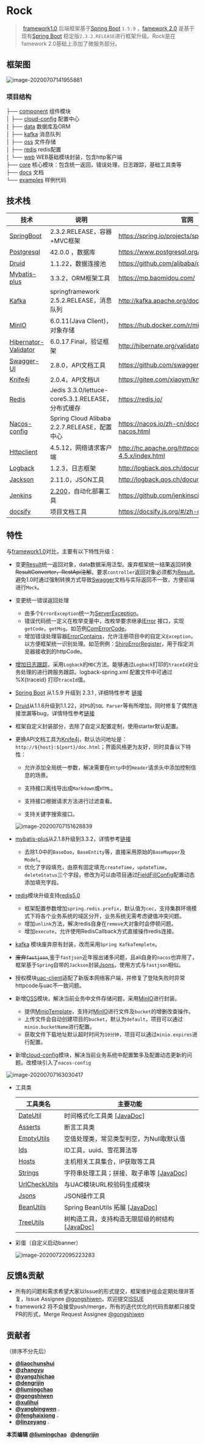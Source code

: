 # Rock



> ​		[framework1.0](http://192.168.1.23/cecdataBE/framework) 后端框架基于[Spring Boot](https://spring.io/projects/spring-boot) `1.5.9` ，[famework 2.0](http://gitlab.cecdat.com/framework/backend/rock) 是基于现有[Spring Boot](https://spring.io/projects/spring-boot) 稳定版`2.3.2.RELEASE`进行框架升级。Rock是在famework 2.0基础上添加了微服务部分。





## 框架图

![image-20200707141955881](./chaos-doc/assets/服务端架构.png)

### 项目结构

├── [component](http://gitlab.cecdat.com/framework/backend/rock/tree/develop/component)  组件模块 <br>
│   ├── [cloud-config](http://gitlab.cecdat.com/framework/backend/rock/tree/develop/component/cloud-config)   配置中心 <br>
│   ├── [data](http://gitlab.cecdat.com/framework/backend/rock/tree/develop/component/data) 	数据库及ORM <br>
│   ├── [kafka](http://gitlab.cecdat.com/framework/backend/rock/tree/develop/component/kafka) 	消息队列 <br>
│   ├── [oss](http://gitlab.cecdat.com/framework/backend/rock/tree/develop/component/oss) 	文件存储 <br>
│   ├── [redis](http://gitlab.cecdat.com/framework/backend/rock/tree/develop/component/redis) 	redis配置 <br>
│   └── [web](http://gitlab.cecdat.com/framework/backend/rock/tree/develop/component/web)	WEB基础模块封装，包含http客户端 <br>
├── [core](http://gitlab.cecdat.com/framework/backend/rock/tree/develop/core) 	核心模块：包含统一返回，错误处理，日志跟踪，基础工具类等 <br>
├── [docs](http://192.168.6.146:3000/) 	文档 <br>
└── [examples](http://gitlab.cecdat.com/framework/backend/rock/tree/develop/examples)	样例代码 <br>



## 技术栈

| 技术                                                         | 说明                                              | 官网                                                        |
| ------------------------------------------------------------ | ------------------------------------------------- | ----------------------------------------------------------- |
| [SpringBoot](https://spring.io/projects/spring-boot)         | 2.3.2.RELEASE，容器+MVC框架                       | https://spring.io/projects/spring-boot                      |
| [Postgresql](https://www.postgresql.org/docs/10/index.html)  | 42.0.0 ，数据库                                   | https://www.postgresql.org/docs/10/index.html               |
| [Druid](https://github.com/alibaba/druid/)                   | 1.1.22，数据连接池                                | https://github.com/alibaba/druid/                           |
| [Mybatis-plus](https://mp.baomidou.com/)                     | 3.3.2，ORM框架工具                                | https://mp.baomidou.com/                                    |
| [Kafka](http://kafka.apache.org/documentation/)              | springframework 2.5.2.RELEASE，消息队列           | http://kafka.apache.org/documentation/                      |
| [MinIO](https://github.com/minio/minio)                      | 6.0.11(Java Client)，对象存储                     | https://hub.docker.com/r/minio/minio/                       |
| [Hibernator-Validator](http://hibernate.org/validator)       | 6.0.17.Final，验证框架                            | http://hibernate.org/validator                              |
| [Swagger-UI](https://github.com/swagger-api/swagger-ui)      | 2.8.0，API文档工具                                | https://github.com/swagger-api/swagger-ui                   |
| [Knife4j](https://gitee.com/xiaoym/knife4j)                  | 2.0.4，API文档UI                                  | https://gitee.com/xiaoym/knife4j                            |
| [Redis](https://redis.io/)                                   | Jedis 3.3.0/lettuce-core5.3.1.RELEASE，分布式缓存 | https://redis.io/                                           |
| [Nacos-config](https://nacos.io/zh-cn/docs/what-is-nacos.html) | Spring Cloud Alibaba 2.2.7.RELEASE，配置中心      | https://nacos.io/zh-cn/docs/what-is-nacos.html              |
| [Httpclient](http://hc.apache.org/httpcomponents-client-4.5.x/index.html) | 4.5.12，网络请求客户端                            | http://hc.apache.org/httpcomponents-client-4.5.x/index.html |
| [Logback](http://logback.qos.ch/documentation.html)          | 1.2.3，日志框架                                   | http://logback.qos.ch/documentation.html                    |
| [Jackson](http://logback.qos.ch/documentation.html)          | 2.11.0，JSON工具                                  | http://logback.qos.ch/documentation.html                    |
| [Jenkins](https://github.com/jenkinsci/jenkins)              | [2.200](https://jenkins.io/)，自动化部署工具      | https://github.com/jenkinsci/jenkins                        |
| [docsify](https://docsify.js.org/#/zh-cn/quickstart)         | 项目文档工具                                      | https://docsify.js.org/#/zh-cn/quickstart                   |



## 特性

与[framework1.0](http://192.168.1.23/cecdataBE/framework)对比，主要有以下特性升级：

- 变更[Result](http://gitlab.cecdat.com/framework/backend/rock/blob/develop/core/src/main/java/com/cecdat/core/model/Result.java)统一返回对象，data数据采用泛型。废弃框架统一结果返回转换~~ResultConverter，RestApi注解~~。要求`controller`返回对象必须都为[Result](http://gitlab.cecdat.com/framework/backend/rock/blob/develop/core/src/main/java/com/cecdat/core/model/Result.java)。避免1.0时通过强制转换方式导致[Swagger](https://github.com/swagger-api/swagger-ui)文档与实际返回不一致，方便前端进行`Mock`。

- 变更统一错误返回处理
    - 由多个`ErrorException`统一为[ServerException](http://gitlab.cecdat.com/framework/backend/rock/blob/develop/core/src/main/java/com/cecdat/core/exception/ServerException.java)。
    - 错误代码统一定义在枚举变量中，改枚举要求继承[IError](http://gitlab.cecdat.com/framework/backend/rock/blob/develop/core/src/main/java/com/cecdat/core/exception/IError.java) 接口，实现`getCode`，`getMsg`。如范例[ComErrorCode](http://gitlab.cecdat.com/framework/backend/rock/blob/develop/core/src/main/java/com/cecdat/core/exception/ComErrorCode.java)。
    - 增加错误处理容器[ErrorContains](http://gitlab.cecdat.com/framework/backend/rock/blob/develop/core/src/main/java/com/cecdat/core/model/ErrorContains.java)，允许注册项目中的自定义`Exception`，以方便框架统一识别处理。如范例例：[ShiroErrorRegister](http://gitlab.cecdat.com/framework/backend/rock/blob/develop/component/shiro/src/main/java/com/cecdat/shiro/ShiroErrorRegister.java)，用于指定浏览器接收到的httpCode。

- [增加日志跟踪](http://gitlab.cecdat.com/framework/backend/rock/blob/develop/core/src/main/java/com/cecdat/core/util/trace)，采用`Logback`的`MDC`方法。能够通过`Logback`打印的`traceId`对业务处理的进行跨服务跟踪。logback-spring.xml 配置文件中可通过 %X{traceid} 打印`traceId`值。

- [Spring Boot](https://spring.io/projects/spring-boot)  从1.5.9 升级到 2.3.1 , 详细特性参考 [链接](https://github.com/spring-projects/spring-boot/releases/tag/v2.3.2.RELEASE)

- [Druid](https://github.com/alibaba/druid/)从1.1.6升级到1.1.22，对`PG`的`SQL Parser`等有所增加，同时修复了偶然连接泄漏等bug，详情特性参考[链接](https://github.com/alibaba/druid/releases)

- 框架自定义封装部分，去除了自定义配置定制，使用starter默认配置。

- 更换API文档工具为[Knife4j](https://doc.xiaominfo.com/guide/useful.html)，默认访问地址是：`http://${host}:${port}/doc.html`；界面风格更为友好，同时具备以下特性：

    - 允许添加全局统一参数，解决需要在`Http`中的`Header`请求头中添加控制信息的场景。

    - 支持接口离线导出成`Markdown`或`HTML`。

    - 支持接口根据请求方法进行过滤查看。

    - 支持关键字搜索接口。

  ![image-20200707151628839](./chaos-doc/assets/image-20200707151628839.png)

- [mybatis-plus](https://github.com/baomidou/mybatis-plus)从2.1.8升级到3.3.2，详情参考[链接](https://github.com/baomidou/mybatis-plus/blob/3.0/CHANGELOG.md)

    - 去除1.0中的`BaseDao`，`BaseEntity`等，直接采用原始的`BaseMapper`及`Model`。
    - 优化了字段填充，由原有固定填充`createTime`，`updateTime`，`deleteStatus`三个字段，修改为可以由项目通过[FieldFillConfig](http://gitlab.cecdat.com/framework/backend/rock/blob/develop/component/data/src/main/java/com/cecdat/data/mybatis/config/FieldFillConfig.java)配置动态添加填充字段。
- [redis](http://gitlab.cecdat.com/framework/backend/rock/tree/develop/component/redis/src/main/java/com/cecdat/redis)模块升级支持[redis5.0](https://redis.io/)

    - 框架配置参数增加`spring.redis.prefix`，默认值为`cec`，支持集群环境模式下将各个业务系统的域区分开，业务系统无需考虑键值冲突问题。
    - 增加`unlink`方法，解决redis自身在`remove`大对象时会停顿问题。
    - 增加`execute`，允许使用RedisCallback方式直接操作redis连接。
- [kafka](http://gitlab.cecdat.com/framework/backend/rock/tree/develop/component/kafka/src/main/java/com/cecdat/kafka) 模块废弃原有封装，改而采用`Spring KafkaTemplete`。
- ~~废弃`fastjson`~~,鉴于`fastjson`近年报出诸多问题，且ali自身的`nacos`也弃用了，框架基于`Spring`自带的`Jackson`封装[Jsons](http://gitlab.cecdat.com/framework/backend/rock/blob/develop/core/src/main/java/com/cecdat/core/util/Jsons.java)，使用方式与`fastjson`相似。
- 授权模块[uac-client](http://gitlab.cecdat.com/framework/backend/rock/tree/develop/common/uac-client)适配了新版本网络客户端，并修复了登陆失败时异常httpcode与uac不一致问题。
- 新增[OSS](http://gitlab.cecdat.com/framework/backend/rock/tree/develop/component/oss/src/main/java/com/cecdat)模块，解决当前业务中文件存储问题，采用[MinIO](https://docs.min.io/cn/)进行封装。
    - 提供[MinioTemplate](http://gitlab.cecdat.com/framework/backend/rock/blob/develop/component/oss/src/main/java/com/cecdat/componnent/oss/minio/MinioTemplate.java)，支持对[MinIO](https://docs.min.io/cn/)进行文件及`bucket`的增删改查操作。
    - 上传文件会自动创建项目的`bucket`，默认为`default`，项目可以通过`minio.bucketName`进行配置。
    - 获取文件下载地址默认超时时间为`10分钟`，项目可以通过`minio.expires`进行配置。
- 新增[cloud-config](http://gitlab.cecdat.com/framework/backend/rock/tree/develop/component/cloud-config)模块，解决当前业务系统中配置繁多及配置动态更新的问题。改模块引入了`nacos-config`

![image-20200707163030417](./chaos-doc/assets/image-20200707163030417.png)

- 工具类

  | 工具类名                                                     | 主要功能                                                     |
    | ------------------------------------------------------------ | ------------------------------------------------------------ |
  | [DateUtil](http://gitlab.cecdat.com/framework/backend/rock/blob/develop/core/src/main/java/com/cecdat/core/util/date/DateUtil.java) | 时间格式化工具类  [[JavaDoc]](./framework2/template/date-util) |
  | [Asserts](http://gitlab.cecdat.com/framework/backend/rock/blob/develop/core/src/main/java/com/cecdat/core/util/Asserts.java) | 断言工具类                                                   |
  | [EmptyUtils](http://gitlab.cecdat.com/framework/backend/rock/blob/develop/core/src/main/java/com/cecdat/core/util/EmptyUtils.java) | 空值处理类，常见类型判空，为Null取默认值                     |
  | [Ids](http://gitlab.cecdat.com/framework/backend/rock/blob/develop/core/src/main/java/com/cecdat/core/util/ids/Ids.java) | ID工具，uuid、雪花算法等                                     |
  | [Hosts](http://gitlab.cecdat.com/framework/backend/rock/blob/develop/core/src/main/java/com/cecdat/core/util/Hosts.java) | 主机相关工具集合，IP获取等工具                               |
  | [Strings](http://gitlab.cecdat.com/framework/backend/rock/blob/develop/core/src/main/java/com/cecdat/core/util/Strings.java) | 字符串处理工具；拼接、取子串等 [[JavaDoc]](./framework2/template/strings) |
  | [UrlCheckUtils](.http://gitlab.cecdat.com/framework/backend/rock/blob/develop/core/src/main/java/com/cecdat/core/util/UrlCheckUtils.java) | 与UAC模块URL校验码生成模块                                   |
  | [Jsons](http://gitlab.cecdat.com/framework/backend/rock/blob/develop/core/src/main/java/com/cecdat/core/util/Jsons.java) | JSON操作工具                                                 |
  | [BeanUtils](http://gitlab.cecdat.com/framework/backend/rock/blob/develop/core/src/main/java/com/cecdat/core/util/BeanUtils.java) | Spring BeanUtils 拓展 [[JavaDoc]](./framework2/template/bean-util) |
  | [TreeUtils](http://gitlab.cecdat.com/framework/backend/rock/blob/develop/core/src/main/java/com/cecdat/core/util/tree/TreeUtils.java) | 树构造工具，支持构造无限层级的树结构 [[JavaDoc]](./framework2/template/tree-util-demo) |

- 彩蛋（自定义启动banner）

  ![image-20200722095223283](./chaos-doc/assets/image-20200722095223283.png)






## 反馈&贡献

- 所有的问题和需求希望大家以Issue的形式提交，框架维护组会定期处理并答复，Issue Assignee [@gongshiwen](http://192.168.1.23/gongshiwen)，欢迎提交[ISSUE](http://gitlab.cecdat.com/framework/backend/rock/issues)
- framework2 将不会接受push/merge，所有的迭代优化的代码贡献都只接受PR的形式，Merge Request Assignee [@gongshiwen](http://192.168.1.23/gongshiwen)



## 贡献者

（排序不分先后）

- **[@liaochunshui](http://192.168.1.23/liaochunshui)**   <img src="http://192.168.1.23/uploads/-/system/user/avatar/18/avatar.png?width=100" style="zoom:10%;" />
- **[@zhangyu](http://192.168.1.23/zhangyu)**   <img src="http://192.168.1.23/uploads/-/system/user/avatar/48/avatar.png?width=100" style="zoom:10%;" />
- **[@yangzhichao](http://192.168.1.23/yangzhichao)**   <img src="http://192.168.1.23/uploads/-/system/user/avatar/32/avatar.png?width=100" style="zoom:10%;" />
- **[@dengrijin](http://192.168.1.23/dengrijin)**
- **[@liumingchao](http://192.168.1.23/liumingchao)**    <img src="http://192.168.1.23/uploads/-/system/user/avatar/21/avatar.png?width=100" style="zoom:10%;" />
- **[@gongshiwen](http://192.168.1.23/gongshiwen)**  <img src="http://192.168.1.23/uploads/-/system/user/avatar/10/avatar.png?width=100" style="zoom:10%;" />
- **[@xulihui](http://192.168.1.23/xulihui)**  <img src="http://192.168.1.23/uploads/-/system/user/avatar/51/avatar.png?width=100" style="zoom:10%;" />
- **[@yangbingwen](http://192.168.1.23/yangbingwen)**  <img src="https://www.gravatar.com/avatar/1475914e4f4f0532f1c1ddf04ea426e3?d=identicon&width=100" style="zoom:30%;" />
- **[@fenghaixiong](http://192.168.1.23/fenghaixiong)**  <img src="https://www.gravatar.com/avatar/1f21acfcb6bcc404e68a7bfe76cc3a7e?d=identicon&width=100" style="zoom:30%;" />
- **[@linzeyang](http://192.168.1.23/linzeyang)**  <img src="https://www.gravatar.com/avatar/2c58595f0ed24647536f03974e3bf58e?d=identicon&width=100" style="zoom:30%;" />



**本页编辑**      **[@liumingchao](https://github.com/lmc-15)** <img src="http://192.168.1.23/uploads/-/system/user/avatar/10/avatar.png?width=100" style="zoom:10%;" />  **[@dengrijin](http://192.168.1.23/demgrijin)**